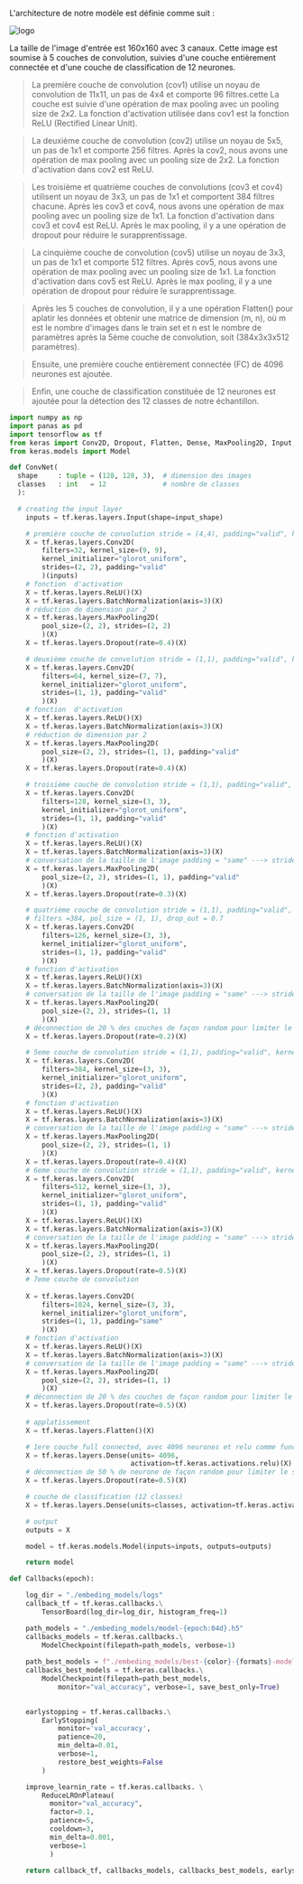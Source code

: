L'architecture de notre modèle est définie comme suit :

![logo](/images/cnn_schema.png)                                 

La taille de l'image d'entrée est 160x160 avec 3 canaux. Cette image est soumise à 5 couches de convolution, suivies d'une couche entièrement connectée et d'une couche de classification de 12 neurones.

> La première couche de convolution (cov1) utilise un noyau de convolution de 11x11, un pas de 4x4 et comporte 96 filtres.cette La couche est suivie d'une opération de max pooling avec un pooling size de 2x2. La fonction d'activation utilisée dans cov1 est la fonction ReLU (Rectified Linear Unit).

> La deuxième couche de convolution (cov2) utilise un noyau de 5x5, un pas de 1x1 et comporte 256 filtres. Après la cov2, nous avons une opération de max pooling avec un pooling size de 2x2. La fonction d'activation dans cov2 est ReLU.

> Les troisième et quatrième couches de convolutions (cov3 et cov4) utilisent un noyau de 3x3, un pas de 1x1 et comportent 384 filtres chacune. Après les cov3 et cov4, nous avons une opération de max pooling avec un pooling size de 1x1. La fonction d'activation dans cov3 et cov4 est ReLU. Après le max pooling, il y a une opération de dropout pour réduire le surapprentissage.

> La cinquième couche de convolution (cov5) utilise un noyau de 3x3, un pas de 1x1 et comporte 512 filtres. Après cov5, nous avons une opération de max pooling avec un pooling size de 1x1. La fonction d'activation dans cov5 est ReLU. Après le max pooling, il y a une opération de dropout pour réduire le surapprentissage.

> Après les 5 couches de convolution, il y a une opération Flatten() pour aplatir les données et obtenir une matrice de dimension (m, n), où m est le nombre d'images dans le train set et n est le nombre de paramètres après la 5ème couche de convolution, soit (384x3x3x512 paramètres).

> Ensuite, une première couche entièrement connectée (FC) de 4096 neurones est ajoutée.

> Enfin, une couche de classification constituée de 12 neurones est ajoutée pour la détection des 12 classes de notre échantillon.

```python
import numpy as np
import panas as pd 
import tensorflow as tf 
from keras import Conv2D, Dropout, Flatten, Dense, MaxPooling2D, Input, ReLU
from keras.models import Model

def ConvNet(
  shape     : tuple = (128, 128, 3),  # dimension des images 
  classes   : int   = 12              # nombre de classes
  ):

  # creating the input layer
    inputs = tf.keras.layers.Input(shape=input_shape)

    # première couche de convolution stride = (4,4), padding="valid", kernel=(11, 11), pol_size = (2,2), filters=96
    X = tf.keras.layers.Conv2D(
        filters=32, kernel_size=(9, 9), 
        kernel_initializer="glorot_uniform",
        strides=(2, 2), padding="valid"
        )(inputs)
    # fonction  d'activation 
    X = tf.keras.layers.ReLU()(X)
    X = tf.keras.layers.BatchNormalization(axis=3)(X)
    # réduction de dimension par 2
    X = tf.keras.layers.MaxPooling2D(
        pool_size=(2, 2), strides=(2, 2)
        )(X)
    X = tf.keras.layers.Dropout(rate=0.4)(X)

    # deuxième couche de convolution stride = (1,1), padding="valid", kernel=(5,5), pol_size = (2,2), filters=256
    X = tf.keras.layers.Conv2D(
        filters=64, kernel_size=(7, 7), 
        kernel_initializer="glorot_uniform",
        strides=(1, 1), padding="valid"
        )(X)
    # fonction  d'activation 
    X = tf.keras.layers.ReLU()(X)
    X = tf.keras.layers.BatchNormalization(axis=3)(X)
    # réduction de dimension par 2
    X = tf.keras.layers.MaxPooling2D(
        pool_size=(2, 2), strides=(1, 1), padding="valid"
        )(X)
    X = tf.keras.layers.Dropout(rate=0.4)(X)

    # troisième couche de convolution stride = (1,1), padding="valid", kernel=(5,5), pol_size = (1, 1), filters =384
    X = tf.keras.layers.Conv2D(
        filters=128, kernel_size=(3, 3), 
        kernel_initializer="glorot_uniform",
        strides=(1, 1), padding="valid"
        )(X)
    # fonction d'activation
    X = tf.keras.layers.ReLU()(X)
    X = tf.keras.layers.BatchNormalization(axis=3)(X)
    # conversation de la taille de l'image padding = "same" ---> stride = (1, 1)
    X = tf.keras.layers.MaxPooling2D(
        pool_size=(2, 2), strides=(1, 1), padding="valid"
        )(X)
    X = tf.keras.layers.Dropout(rate=0.3)(X)

    # quatrième couche de convolution stride = (1,1), padding="valid", kernel=(1, 1), 
    # filters =384, pol_size = (1, 1), drop_out = 0.7
    X = tf.keras.layers.Conv2D(
        filters=126, kernel_size=(3, 3), 
        kernel_initializer="glorot_uniform",
        strides=(1, 1), padding="valid"
        )(X)
    # fonction d'activation
    X = tf.keras.layers.ReLU()(X)
    X = tf.keras.layers.BatchNormalization(axis=3)(X)
    # conversation de la taille de l'image padding = "same" ---> stride = (1, 1)
    X = tf.keras.layers.MaxPooling2D(
        pool_size=(2, 2), strides=(1, 1) 
        )(X)
    # déconnection de 20 % des couches de façon random pour limiter le surapprentissage 
    X = tf.keras.layers.Dropout(rate=0.2)(X)

    # 5eme couche de convolution stride = (1,1), padding="valid", kernel=(1, 1), filters = 512, drop_out = 0.5
    X = tf.keras.layers.Conv2D(
        filters=384, kernel_size=(3, 3), 
        kernel_initializer="glorot_uniform",
        strides=(2, 2), padding="valid"
        )(X)
    # fonction d'activation
    X = tf.keras.layers.ReLU()(X)
    X = tf.keras.layers.BatchNormalization(axis=3)(X)
    # conversation de la taille de l'image padding = "same" ---> stride = (1, 1)
    X = tf.keras.layers.MaxPooling2D(
        pool_size=(2, 2), strides=(1, 1) 
        )(X)
    X = tf.keras.layers.Dropout(rate=0.4)(X)
    # 6eme couche de convolution stride = (1,1), padding="valid", kernel=(1, 1), filters = 512, drop_out = 0.5
    X = tf.keras.layers.Conv2D(
        filters=512, kernel_size=(3, 3), 
        kernel_initializer="glorot_uniform",
        strides=(1, 1), padding="valid"
        )(X)
    X = tf.keras.layers.ReLU()(X)
    X = tf.keras.layers.BatchNormalization(axis=3)(X)
    # conversation de la taille de l'image padding = "same" ---> stride = (1, 1)
    X = tf.keras.layers.MaxPooling2D(
        pool_size=(2, 2), strides=(1, 1) 
        )(X)
    X = tf.keras.layers.Dropout(rate=0.5)(X)
    # 7eme couche de convolution 
    
    X = tf.keras.layers.Conv2D(
        filters=1024, kernel_size=(3, 3), 
        kernel_initializer="glorot_uniform",
        strides=(1, 1), padding="same"
        )(X)
    # fonction d'activation
    X = tf.keras.layers.ReLU()(X)
    X = tf.keras.layers.BatchNormalization(axis=3)(X)
    # conversation de la taille de l'image padding = "same" ---> stride = (1, 1)
    X = tf.keras.layers.MaxPooling2D(
        pool_size=(2, 2), strides=(1, 1) 
        )(X)
    # déconnection de 20 % des couches de façon random pour limiter le surapprentissage 
    X = tf.keras.layers.Dropout(rate=0.5)(X)
   
    # applatissement 
    X = tf.keras.layers.Flatten()(X)

    # 1ere couche full connected, avec 4096 neurones et relu comme function d'activation
    X = tf.keras.layers.Dense(units= 4096, 
                              activation=tf.keras.activations.relu)(X)
    # déconnection de 50 % de neurone de façon random pour limiter le surapprentissage 
    X = tf.keras.layers.Dropout(rate=0.5)(X)

    # couche de classification (12 classes)
    X = tf.keras.layers.Dense(units=classes, activation=tf.keras.activations.softmax)(X)

    # output 
    outputs = X

    model = tf.keras.models.Model(inputs=inputs, outputs=outputs)

    return model

```

```python
def Callbacks(epoch):

    log_dir = "./embeding_models/logs"
    callback_tf = tf.keras.callbacks.\
        TensorBoard(log_dir=log_dir, histogram_freq=1)

    path_models = "./embeding_models/model-{epoch:04d}.h5"
    callbacks_models = tf.keras.callbacks.\
        ModelCheckpoint(filepath=path_models, verbose=1)
    
    path_best_models = f"./embeding_models/best-{color}-{formats}-model.h5"
    callbacks_best_models = tf.keras.callbacks.\
        ModelCheckpoint(filepath=path_best_models, 
            monitor="val_accuracy", verbose=1, save_best_only=True)
    

    earlystopping = tf.keras.callbacks.\
        EarlyStopping(
            monitor='val_accuracy',
            patience=20,
            min_delta=0.01,
            verbose=1,
            restore_best_weights=False
        )

    improve_learnin_rate = tf.keras.callbacks. \
        ReduceLROnPlateau(
          monitor="val_accuracy",
          factor=0.1,
          patience=5,
          cooldown=3,
          min_delta=0.001,
          verbose=1
          )
    
    return callback_tf, callbacks_models, callbacks_best_models, earlystopping, improve_learnin_rate
```
